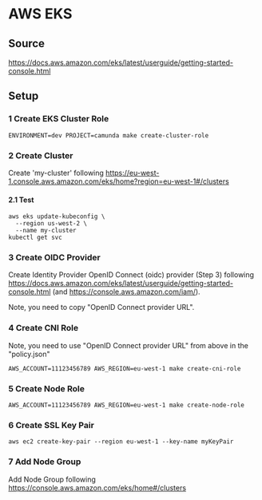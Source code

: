 # AWS EKS

## Source

https://docs.aws.amazon.com/eks/latest/userguide/getting-started-console.html

## Setup

### 1 Create EKS Cluster Role

```shell
ENVIRONMENT=dev PROJECT=camunda make create-cluster-role
```

### 2 Create Cluster

Create 'my-cluster' 
following https://eu-west-1.console.aws.amazon.com/eks/home?region=eu-west-1#/clusters

#### 2.1 Test

```shell
aws eks update-kubeconfig \
  --region us-west-2 \
  --name my-cluster
kubectl get svc
```

### 3 Create OIDC Provider

Create Identity Provider OpenID Connect (oidc) provider (Step 3)
following https://docs.aws.amazon.com/eks/latest/userguide/getting-started-console.html
(and https://console.aws.amazon.com/iam/).

Note, you need to copy "OpenID Connect provider URL".

### 4 Create CNI Role

Note, you need to use "OpenID Connect provider URL" from above in the "policy.json"

```shell
AWS_ACCOUNT=11123456789 AWS_REGION=eu-west-1 make create-cni-role
```

### 5 Create Node Role

```shell
AWS_ACCOUNT=11123456789 AWS_REGION=eu-west-1 make create-node-role
```

### 6 Create SSL Key Pair

```shell
aws ec2 create-key-pair --region eu-west-1 --key-name myKeyPair
```

### 7 Add Node Group

Add Node Group following
https://console.aws.amazon.com/eks/home#/clusters
